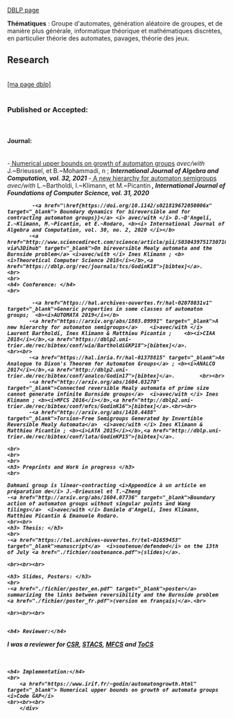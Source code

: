 
[DBLP page](https://dblp.org/pid/153/1880.html)

__Thématiques__ : Groupe d'automates, génération aléatoire de groupes, 
et de manière plus générale, informatique théorique et mathématiques discrètes, en particulier théorie des automates, pavages, théorie des jeux.




<h2 class="a"> Research </h2>
	<br>
	   <a href="http://dblp2.uni-trier.de/pers/hd/g/Godin:Thibault" target="_blank">[ma page dblp]</a> 
	<br>
	<br> 
	   <h3> Published or Accepted: </h3>
	<br>
	       <h4> Journal: </h4>
	<br>			
            -<a href="hhttps://doi.org/10.1142/S0218196722500072" target="_blank"> Numerical upper bounds on growth of automaton groups</a> <i> avec/with </i> J.~Brieussel, et B.~Mohammadi, n ; <b><i> International Journal of Algebra and Computation, vol. 32,  2021</i></b>
            -<a href="https://doi.org/10.1142/S0129054120420046" target="_blank"> A new hierarchy for automaton semigroups</a> <i> avec/with </i>   L.~Bartholdi, I.~Klimann, et M.~Picantin<b><i> , <b><i> International Journal of Foundations of Computer Science, vol. 31,  2020</i></b>

            -<a href="\href{https://doi.org/10.1142/s021819672050006x" target="_blank"> Boundary dynamics for bireversible and for contracting automaton groups}}</a> <i> avec/with </i> D.~D'Angeli, I.~Klimann, M.~Picantin, et E.~Rodaro, <b><i> International Journal of Algebra and Computation, vol. 30, no. 2, 2020 </i></b>
	       -<a href="http://www.sciencedirect.com/science/article/pii/S0304397517307107?via%3Dihub" target="_blank">On bireversible Mealy automata and the Burnside problem</a> <i>avec/with </i> Ines Klimann ; <b><i>Theoretical Computer Science 2018</i></b>,<a href="https://dblp.org/rec/journals/tcs/GodinK18">[bibtex]</a>.
	<br>
	<br> 
	<h4> Conference: </h4>
	<br>

            -<a href="https://hal.archives-ouvertes.fr/hal-02078031v1" target="_blank">Generic properties in some classes of automaton groups;  <b><i>AUTOMATA 2019</i></b>
	       -<a href="https://arxiv.org/abs/1803.09991" target="_blank">A new hierarchy for automaton semigroups</a>    <i>avec/with </i> Laurent Bartholdi, Ines Klimann & Matthieu Picantin ;    <b><i>CIAA 2018</i></b>,<a href="https://dblp2.uni-trier.de/rec/bibtex/conf/wia/BartholdiGKP18">[bibtex]</a>.					<br><br> 
	       -<a href="https://hal.inria.fr/hal-01378815" target="_blank">An Analogue to Dixon's Theorem for Automaton Groups</a> ; <b><i>ANALCO 2017</i></b>,<a href="http://dblp2.uni-trier.de/rec/bibtex/conf/analco/Godin17">[bibtex]</a>.		<br><br>
	       -<a href="http://arxiv.org/abs/1604.03270" target="_blank">Connected reversible Mealy automata of prime size cannot generate infinite Burnside groups</a>  <i>avec/with </i> Ines Klimann ; <b><i>MFCS 2016</i></b>,<a href="http://dblp2.uni-trier.de/rec/bibtex/conf/mfcs/GodinK16">[bibtex]</a>.<br><br>
	       -<a href="http://arxiv.org/abs/1410.4488" target="_blank">Torsion-Free Semigroups Generated by Invertible Reversible Mealy Automata</a>  <i>avec/with </i> Ines Klimann & Matthieu Picantin ; <b><i>LATA 2015</i></b>,<a href="http://dblp.uni-trier.de/rec/bibtex/conf/lata/GodinKP15">[bibtex]</a>.

	<br>
	<br>
	<br>
	<h3> Preprints and Work in progress </h3>
	<br>

	Dahmani group is linear-contracting <i>Appendice à un article en préparation de</i> J.~Brieussel et T.~Zheng
	-<a href="http://arxiv.org/abs/1604.07736" target="_blank">Boundary action of automaton groups without singular points and Wang tilings</a>  <i>avec/with </i> Daniele d'Angeli, Ines Klimann, Matthieu Picantin & Emanuele Rodaro.
	<br><br>
	<h3> Thesis: </h3>
	<br>
	-<a href="https://tel.archives-ouvertes.fr/tel-01659453" target="_blank">manuscript</a>  <i>soutenue/defended</i> on the 13th of July <a href="./fichier/soutenance.pdf">(slides)</a>.
	
	<br><br><br>

	<h3> Slides, Posters: </h3>
	<br>
	-<a href="./fichier/poster_en.pdf" target="_blank">poster</a> summarizing the links between reversibility and the Burnside problem <a href="./fichier/poster_fr.pdf">(version en français)</a>.<br>
	
	<br><br><br>


	<h4> Reviewer:</h4>

I was a reviewer for  <a href="http://logic.pdmi.ras.ru/csr2016/" target="_blank">CSR</a>, <a href="http://www.stacs-conf.org/" target="_blank"> STACS</a>, <a href=" http://mfcs2017.cs.aau.dk/" target="_blank">MFCS</a> and <a href="http://www.editorialmanager.com/tocs/default.aspx" target="_blank">ToCS </a>
	<br><br><br>




	<h4> Implementation:</h4>
	<br>
        <a href="https://www.irif.fr/~godin/automatongrowth.html" target="_blank"> Numerical upper bounds on growth of automata groups  <i>Code GAP</i>
	<br><br><br>
        </div>







